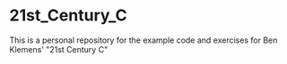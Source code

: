 # 21st_Century_C
This is a personal repository for the example code and exercises for Ben Klemens' "21st Century C"
